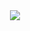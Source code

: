 <div id="header" align="center">
  <img src="https://media2.giphy.com/media/v1.Y2lkPTc5MGI3NjExNnpsNzJxcGRvZnVwazQyNzRpM2R3enh2bjZxYTN4MjA2em1tcTdsdyZlcD12MV9pbnRlcm5hbF9naWZfYnlfaWQmY3Q9Zw/3oKIPnAiaMCws8nOsE/giphy.gif" />
</div>
